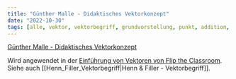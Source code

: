 ```yaml
---
title: "Günther Malle - Didaktisches Vektorkonzept"
date: "2022-10-30"
tags: [alle, vektor, vektorbegriff, grundvorstellung, punkt, addition, punkt_vektoraddtition, pfeilklassen, äquivalenzklassen, ortsvektor, malle, didaktik, lineare_algebra, analytische_geometrie, einführung, youtube, flip_the_classroom]
---
```

[Günther Malle - Didaktisches Vektorkonzept](https://t1p.de/25cop)


Wird angewendet in der [Einführung von Vektoren von Flip the Classroom](https://www.youtube.com/watch?v=707drstuWkc).
Siehe auch [[Henn_Filler_Vektorbegriff|Henn & Filler - Vektorbegriff]].

 